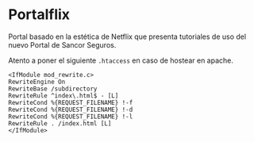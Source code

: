 # Portalflix

Portal basado en la estética de Netflix que presenta tutoriales de uso del nuevo Portal de Sancor Seguros.

Atento a poner el siguiente `.htaccess` en caso de hostear en apache.

```
<IfModule mod_rewrite.c>
RewriteEngine On
RewriteBase /subdirectory
RewriteRule ^index\.html$ - [L]
RewriteCond %{REQUEST_FILENAME} !-f
RewriteCond %{REQUEST_FILENAME} !-d
RewriteCond %{REQUEST_FILENAME} !-l
RewriteRule . /index.html [L]
</IfModule>
```